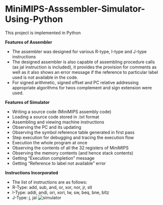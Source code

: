 # MiniMIPS-Asssembler-Simulator-Using-Python
This project is implemented in Python </br>

**Features of Assembler**
- The assembler was designed for various R-type, I-type and J-type instructions
- The designed assembler is also capable of assembling procedure calls (as jal instruction is included), it provides the provision for comments as well as it also shows an error message if the reference to particular label used is not available in the code.
- For signed arithmetic, signed offset and PC relative addressing appropriate algorithms for twos complement and sign extension were used.

**Features of Simulator**
- Writing a source code (MiniMIPS assembly code)
- Loading a source code stored in .txt format
- Assembling and viewing machine instructions
- Observing the PC and its updating
- Observing the symbol reference table generated in first pass
- Step execution for debugging and tracing the execution flow
- Execution the whole program at once
- Observing the contents of all the 32 registers of MiniMIPS
- Observing the memory contents (and hence stack contents)
- Getting “Execution completion” message
- Getting “Reference to label not available” error

**Instructions Incorporated**
- The list of instructions are as follows:
- R-Type: add, sub, and, or, xor, nor, jr, slt
- I-Type: addi, andi, ori, xori, lw, sw, beq, bne, bltz
- J-Type: j, jal
![simulator](https://user-images.githubusercontent.com/74989402/139793102-ad333362-5a52-4b8a-97a4-07442e68857d.PNG)
